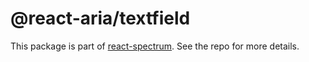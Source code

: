 # @react-aria/textfield

This package is part of [react-spectrum](https://github.com/adobe/react-spectrum). See the repo for more details.

